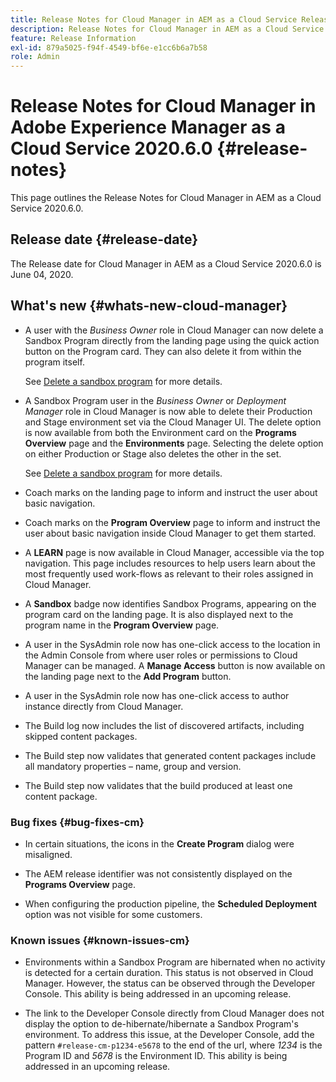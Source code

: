 ```yaml
---
title: Release Notes for Cloud Manager in AEM as a Cloud Service Release 2020.6.0
description: Release Notes for Cloud Manager in AEM as a Cloud Service Release 2020.6.0
feature: Release Information
exl-id: 879a5025-f94f-4549-bf6e-e1cc6b6a7b58
role: Admin
---
```

# Release Notes for Cloud Manager in Adobe Experience Manager as a Cloud Service 2020.6.0 {#release-notes}

This page outlines the Release Notes for Cloud Manager in AEM as a Cloud Service 2020.6.0.

## Release date {#release-date}

The Release date for Cloud Manager in AEM as a Cloud Service 2020.6.0 is June 04, 2020.

## What's new {#whats-new-cloud-manager}

* A user with the *Business Owner* role in Cloud Manager can now delete a Sandbox Program directly from the landing page using the quick action button on the Program card. They can also delete it from within the program itself.

  See [Delete a sandbox program](help/implementing/cloud-manager/getting-access-to-aem-in-cloud/editing-programs.md#delete-sandbox-program) for more details.

* A Sandbox Program user in the *Business Owner* or *Deployment Manager* role in Cloud Manager is now able to delete their Production and Stage environment set via the Cloud Manager UI. The delete option is now available from both the Environment card on the **Programs Overview** page and the **Environments** page. Selecting the delete option on either Production or Stage also deletes the other in the set.

  See [Delete a sandbox program](help/implementing/cloud-manager/getting-access-to-aem-in-cloud/editing-programs.md#delete-sandbox-program) for more details.

* Coach marks on the landing page to inform and instruct the user about basic navigation.

* Coach marks on the **Program Overview** page to inform and instruct the user about basic navigation inside Cloud Manager to get them started.

* A **LEARN** page is now available in Cloud Manager, accessible via the top navigation. This page includes resources to help users learn about the most frequently used work-flows as relevant to their roles assigned in Cloud Manager.

* A **Sandbox** badge now identifies Sandbox Programs, appearing on the program card on the landing page. It is also displayed next to the program name in the **Program Overview** page.

* A user in the SysAdmin role now has one-click access to the location in the Admin Console from where user roles or permissions to Cloud Manager can be managed. A **Manage Access** button is now available on the landing page next to the **Add Program** button.
  
* A user in the SysAdmin role now has one-click access to author instance directly from Cloud Manager. 

* The Build log now includes the list of discovered artifacts, including skipped content packages.

* The Build step now validates that generated content packages include all mandatory properties – name, group and version.

* The Build step now validates that the build produced at least one content package.

### Bug fixes {#bug-fixes-cm}

* In certain situations, the icons in the **Create Program** dialog were misaligned.

* The AEM release identifier was not consistently displayed on the **Programs Overview** page.

* When configuring the production pipeline, the **Scheduled Deployment** option was not visible for some customers.

### Known issues {#known-issues-cm}

* Environments within a Sandbox Program are hibernated when no activity is detected for a certain duration. This status is not observed in Cloud Manager. However, the status can be observed through the Developer Console. This ability is being addressed in an upcoming release.

* The link to the Developer Console directly from Cloud Manager does not display the option to de-hibernate/hibernate a Sandbox Program's environment. To address this issue, at the Developer Console, add the pattern `#release-cm-p1234-e5678` to the end of the url, where *1234* is the Program ID and *5678* is the Environment ID. This ability is being addressed in an upcoming release.
